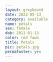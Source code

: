 ```yaml
---
layout: greyhound
date: 2022-05-13
category: available
name: petals
sex: female
dob: 2011-01-13
color: red fawn
title: Petals
pic: petals.jpg
permafoster: yes
---
```


